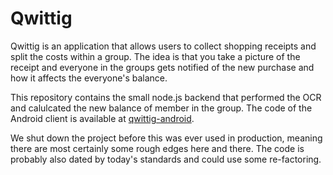 # Qwittig

Qwittig is an application that allows users to collect shopping receipts and split the costs within a group. The idea is that you take a picture of the receipt and everyone in the groups gets notified of the new purchase and how it affects the everyone's balance. 

This repository contains the small node.js backend that performed the OCR and calulcated the new balance of member in the group. The code of the Android client is available at [qwittig-android](https://github.com/fnberta/qwittig-android).

We shut down the project before this was ever used in production, meaning there are most certainly some rough edges here and there. The code is probably also dated by today's standards and could use some re-factoring.

